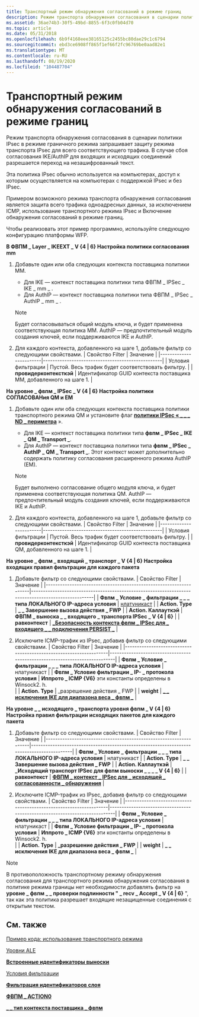 ```yaml
---
title: Транспортный режим обнаружения согласований в режиме границ
description: Режим транспорта обнаружения согласования в сценарии политики IPsec в режиме граничного режима запрашивает защиту режима транспорта IPsec для всего соответствующего трафика.
ms.assetid: 36ae74b3-30f5-49bd-8855-6f3c0fb04d70
ms.topic: article
ms.date: 05/31/2018
ms.openlocfilehash: 6b9f4168eee38165125c2455bc80dae29c1c6794
ms.sourcegitcommit: ebd3ce6908ff865f1ef66f2fc96769be0aad82e1
ms.translationtype: MT
ms.contentlocale: ru-RU
ms.lasthandoff: 08/19/2020
ms.locfileid: "104487704"
---
```

# <a name="negotiation-discovery-transport-mode-in-boundary-mode"></a>Транспортный режим обнаружения согласований в режиме границ

Режим транспорта обнаружения согласования в сценарии политики IPsec в режиме граничного режима запрашивает защиту режима транспорта IPsec для всего соответствующего трафика. В случае сбоя согласования IKE/AuthIP для входящих и исходящих соединений разрешается переход на незашифрованный текст.

Эта политика IPsec обычно используется на компьютерах, доступ к которым осуществляется на компьютерах с поддержкой IPsec и без IPsec.

Примером возможного режима транспорта обнаружения согласования является защита всего трафика одноадресных данных, за исключением ICMP, использование транспортного режима IPsec и Включение обнаружения согласований в режиме границ.

Чтобы реализовать этот пример программно, используйте следующую конфигурацию платформы WFP.

<dl>

**В ФВПМ \_ Layer \_ IKEEXT \_ V {4 \| 6} Настройка политики согласования mm**  

1.  Добавьте один или оба следующих контекста поставщика политики MM.  
    -   Для IKE — контекст поставщика политики типа ФВПМ \_ IPSec \_ IKE \_ mm \_ .
    -   Для AuthIP — контекст поставщика политики типа ФВПМ \_ IPSec \_ AuthIP \_ mm \_ .

    > [!Note]  
    > Будет согласовываться общий модуль ключа, и будет применена соответствующая политика MM. AuthIP — предпочтительный модуль создания ключей, если поддерживаются IKE и AuthIP.

     

2.  Для каждого контекста, добавленного на шаге 1, добавьте фильтр со следующими свойствами.
    | Свойство Filter        | Значение                                            |
    |------------------------|--------------------------------------------------|
    | Условия фильтрации   | Пустой. Весь трафик будет соответствовать фильтру.        |
    | **провидерконтексткэй** | Идентификатор GUID контекста поставщика MM, добавленного на шаге 1. |

        

**На уровне \_ фвпм \_ IPSec \_ V {4 \| 6} Настройка политики СОГЛАСОВАНия QM и EM**  

1.  Добавьте один или оба следующих контекста поставщика политики транспортного режима QM и установите флаг [**политики IPSec « \_ \_ \_ ND \_ периметра**](/windows/desktop/api/Ipsectypes/ns-ipsectypes-ipsec_transport_policy0) ».  
    -   Для IKE — контекст поставщика политики типа **фвпм \_ IPSec \_ IKE \_ QM \_ Transport \_**.
    -   Для AuthIP — контекст поставщика политики типа **фвпм \_ IPSec \_ AuthIP \_ QM \_ Transport \_**. Этот контекст может дополнительно содержать политику согласования расширенного режима AuthIP (EM).

    > [!Note]  
    > Будет выполнено согласование общего модуля ключа, и будет применена соответствующая политика QM. AuthIP — предпочтительный модуль создания ключей, если поддерживаются IKE и AuthIP.

     

2.  Для каждого контекста, добавленного на шаге 1, добавьте фильтр со следующими свойствами.
    | Свойство Filter        | Значение                                            |
    |------------------------|--------------------------------------------------|
    | Условия фильтрации   | Пустой. Весь трафик будет соответствовать фильтру.        |
    | **провидерконтексткэй** | Идентификатор GUID контекста поставщика QM, добавленного на шаге 1. |

        

**На уровне \_ фвпм \_ входящий \_ транспорт \_ V {4 \| 6} Настройка входящих правил фильтрации для каждого пакета**  

1.  Добавьте фильтр со следующими свойствами. 
    | Свойство Filter                                                   | Значение                                                                                              |
    |-------------------------------------------------------------------|----------------------------------------------------------------------------------------------------|
    | **Фвпм \_ Условие \_ фильтрации \_ \_ \_ типа ЛОКАЛЬНОГО IP-адреса условия** | [нлатуникаст](/windows/win32/api/nldef/ne-nldef-nl_address_type)                                      |
    | **Action. Type**                                                   | **\_ \_ Завершение вызова действия \_ FWP**                                                              |
    | **Action. Каллауткэй**                                             | **ФВПМ \_ выноска \_ \_ входящего \_ транспорта IPSec \_ V {4 \| 6}**                                              |
    | **равконтекст**                                                    | [**\_Безопасность контекста фвпм \_ IPSec для \_ входящего \_ \_ подключения PERSIST \_**](filter-context-identifiers.md) |

        
2.  Исключите ICMP-трафик из IPsec, добавив фильтр со следующими свойствами.
    | Свойство Filter                                                   | Значение                                                                      |
    |-------------------------------------------------------------------|----------------------------------------------------------------------------|
    | **Фвпм \_ Условие \_ фильтрации \_ \_ \_ типа ЛОКАЛЬНОГО IP-адреса условия** | нлатуникаст                                                                |
    | **Фвпм \_ Условие фильтрации \_ IP- \_ протокола условия**             | **Иппрото \_ ICMP {V6}** эти константы определены в Winsock2. h.<br/> |
    | **Action. Type**                                                   | \_разрешение действия \_ FWP                                                        |
    | **weight**                                                        | [**\_ \_ исключения IKE для диапазона веса \_ фвпм \_**](filter-weight-identifiers.md)  |

        

**На уровне \_ \_ исходящего \_ транспорта уровня фвпм \_ V {4 \| 6} Настройка правил фильтрации исходящих пакетов для каждого пакета**  

1.  Добавьте фильтр со следующими свойствами.
    | Свойство Filter                                                   | Значение                                                                                     |
    |-------------------------------------------------------------------|-------------------------------------------------------------------------------------------|
    | **Фвпм \_ Условие \_ фильтрации \_ \_ \_ типа ЛОКАЛЬНОГО IP-адреса условия** | нлатуникаст                                                                               |
    | **Action. Type**                                                   | **\_ \_ Завершение вызова действия \_ FWP**                                                     |
    | **Action. Каллауткэй**                                             | **\_Исходящий транспорт IPSec для фвпм выноски \_ \_ \_ \_ V {4 \| 6}**                                    |
    | **равконтекст**                                                    | [**ФВПМ \_ контекст \_ IPSec для \_ исходящей \_ согласованности \_ обнаружения**](filter-context-identifiers.md) |

        
2.  Исключите ICMP-трафик из IPsec, добавив фильтр со следующими свойствами.
    | Свойство Filter                                                   | Значение                                                                      |
    |-------------------------------------------------------------------|----------------------------------------------------------------------------|
    | **Фвпм \_ Условие \_ фильтрации \_ \_ \_ типа ЛОКАЛЬНОГО IP-адреса условия** | нлатуникаст                                                                |
    | **Фвпм \_ Условие фильтрации \_ IP- \_ протокола условия**             | **Иппрото \_ ICMP {V6}** эти константы определены в Winsock2. h.<br/> |
    | **Action. Type**                                                   | **\_разрешение действия \_ FWP**                                                    |
    | **weight**                                                        | **\_ \_ исключения IKE для диапазона веса \_ фвпм \_**                                   |

        

</dl>

> [!Note]  
> В противоположность транспортному режиму обнаружения согласования для транспортного режима обнаружения согласования в политике режима границы нет необходимости добавлять фильтр на **уровне \_ фвпм \_ \_ проверки подлинности " \_ recv \_ Accept \_ V {4 \| 6}** ", так как эта политика разрешает входящие незащищенные соединения с открытым текстом.

 

## <a name="related-topics"></a>См. также

<dl> <dt>

[Пример кода: использование транспортного режима](using-transport-mode.md)
</dt> <dt>

[Уровни ALE](ale-layers.md)
</dt> <dt>

[**Встроенные идентификаторы выноски**](built-in-callout-identifiers.md)
</dt> <dt>

[Условия фильтрации](filtering-conditions.md)
</dt> <dt>

[**Фильтрация идентификаторов слоя**](management-filtering-layer-identifiers-.md)
</dt> <dt>

[**ФВПМ \_ ACTION0**](/windows/desktop/api/Fwpmtypes/ns-fwpmtypes-fwpm_action0)
</dt> <dt>

[**\_ \_ тип контекста поставщика \_ фвпм**](/windows/desktop/api/Fwpmtypes/ne-fwpmtypes-fwpm_provider_context_type)
</dt> </dl>

 

